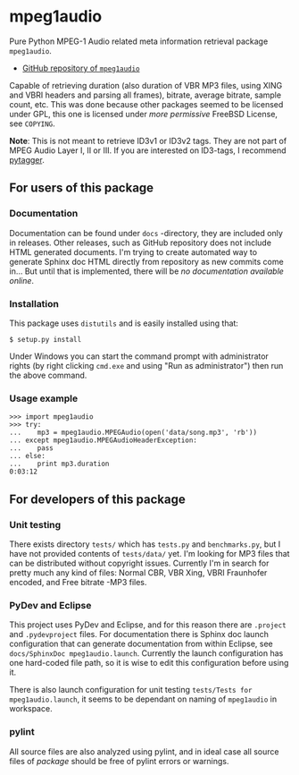 mpeg1audio
==========

Pure Python MPEG-1 Audio related meta information retrieval package 
`mpeg1audio`.

 * [GitHub repository of `mpeg1audio`](http://github.com/Ciantic/mpeg1audio.git)

Capable of retrieving duration (also duration of VBR MP3 files, using XING and 
VBRI headers and parsing all frames), bitrate, average bitrate, sample count, 
etc. This was done because other packages seemed to be licensed under GPL, this 
one is licensed under *more permissive* FreeBSD License, see `COPYING`.

**Note**: This is not meant to retrieve ID3v1 or ID3v2 tags. They are not part
of MPEG Audio Layer I, II or III. If you are interested on ID3-tags, I recommend 
[pytagger](http://code.google.com/p/liquidx/wiki/pytagger).

## For users of this package

### Documentation

Documentation can be found under `docs` -directory, they are included only
in releases. Other releases, such as GitHub repository does not include HTML
generated documents. I'm trying to create automated way to generate Sphinx doc
HTML directly from repository as new commits come in... But until that is 
implemented, there will be *no documentation available online*.

### Installation

This package uses `distutils` and is easily installed using that:

	$ setup.py install
	
Under Windows you can start the command prompt with administrator rights (by 
right clicking `cmd.exe` and using "Run as administrator") then run the above 
command.

### Usage example

    >>> import mpeg1audio
    >>> try:
    ...    mp3 = mpeg1audio.MPEGAudio(open('data/song.mp3', 'rb'))
    ... except mpeg1audio.MPEGAudioHeaderException:
    ...    pass
    ... else:
    ...    print mp3.duration
    0:03:12
    
## For developers of this package

### Unit testing

There exists directory `tests/` which has `tests.py` and `benchmarks.py`,
but I have not provided contents of `tests/data/` yet. I'm looking for MP3 files
that can be distributed without copyright issues. Currently I'm in search for
pretty much any kind of files: Normal CBR, VBR Xing, VBRI Fraunhofer encoded, 
and Free bitrate -MP3 files.

### PyDev and Eclipse

This project uses PyDev and Eclipse, and for this reason there are `.project` 
and `.pydevproject` files. For documentation there is Sphinx doc launch
configuration that can generate documentation from within Eclipse, see
`docs/SphinxDoc mpeg1audio.launch`. Currently the launch configuration has one
hard-coded file path, so it is wise to edit this configuration before using it.

There is also launch configuration for unit testing `tests/Tests for 
mpeg1audio.launch`, it seems to be dependant on naming of `mpeg1audio` in 
workspace. 

### pylint

All source files are also analyzed using pylint, and in ideal case all source
files of *package* should be free of pylint errors or warnings.